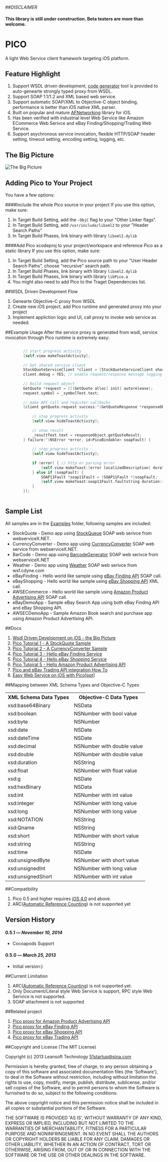 
##_DISCLAIMER_
#### This library is still under construction. Beta testers are more than welcome.

# PICO

A light Web Service client framework targeting iOS platform.


## Feature Highlight
1. Support WSDL driven development, [code generator](https://github.com/bulldog2011/mwsc) tool is provided to auto-genearte strongly typed proxy from WSDL. 
2. Support SOAP 1.1/1.2 and XML based web service. 
3. Support automatic SOAP/XML to Objective-C object binding, performance is better than iOS native XML parser.
4. Built on popular and mature [AFNetworking](https://github.com/AFNetworking/AFNetworking) library for iOS.
5. Has been verified with industrial level Web Service like Amazon ECommerce Web Serivce and eBay Finding/Shopping/Trading Web Service. 
6. Support asychronous service invocation, flexible HTTP/SOAP header setting, timeout setting, encoding setting, logging, etc.

## The Big Picture
![The Big Picture](http://bulldog2011.github.com/images/pico/big_picture.png)


## Adding Pico to Your Project
You have a few options:

####Include the whole Pico source in your project 
If you use this option, make sure:   

1. In Target Build Setting, add the `-ObjC` flag to your "Other Linker flags".
2. In Target Build Setting, add `/usr/include/libxml2` to your "Header Search Paths"
3. In Target Build Phases, link binary with library `libxml2.dylib`

####Add Pico xcodeproj to your project/workspace and reference Pico as a static library
If you use this option, make sure:   

1. In Target Build Setting, add the Pico source path to your "User Header Search Paths", choose "recursive" search path.
2. In Target Build Phases, link binary with library `libxml2.dylib`
3. In Target Build Phases, link binary with library `libPico.a`
4. You might also need to add Pico to the Traget Dependencies list.



##WSDL Driven Development Flow
1. Genearte Objective-C proxy from WSDL
2. Create new iOS project, add Pico runtime and generated proxy into your project
4. Implement appliction logic and UI, call proxy to invoke web service as needed.

##Example Usage
After the service proxy is generated from wsdl, service invocation through Pico runtime is extremely easy:

``` objective-c

        // start progress activity
        [self.view makeToastActivity];
        
        // Get shared service client
        StockQuoteServiceClient *client = [StockQuoteServiceClient sharedClient];
        client.debug = YES; // enable request/response message logging
        
        // Build request object
        GetQuote *request = [[[GetQuote alloc] init] autorelease];
        request.symbol = _symbolText.text;
        
        // make API call and register callbacks
        [client getQuote:request success:^(GetQuoteResponse *responseObject) {
            
            // stop progress activity
            [self.view hideToastActivity];
            
            // show result
            _resultText.text = responseObject.getQuoteResult;
        } failure:^(NSError *error, id<PicoBindable> soapFault) {
            
            // stop progress activity
            [self.view hideToastActivity];
            
            if (error) { // http or parsing error
                [self.view makeToast:[error localizedDescription] duration:3.0 position:@"center" title:@"Error"];
            } else if (soapFault) {
                SOAP11Fault *soap11Fault = (SOAP11Fault *)soapFault;
                [self.view makeToast:soap11Fault.faultstring duration:3.0 position:@"center" title:@"SOAP Fault"];
            }
        }];
        
```

## Sample List
All samples are in the [Examples](https://github.com/bulldog2011/pico/tree/master/Examples) folder, following samples are included:

* StockQuote - Demo app using [StockQueue](http://www.webservicex.net/ws/WSDetails.aspx?CATID=2&WSID=9) SOAP web serivce from webserviceX.NET.
* CurrencyConverter - Demo app using [CurrencyConverter](http://www.webservicex.net/ws/WSDetails.aspx?CATID=2&WSID=10) SOAP web service from webserviceX.NET.
* BarCode - Demo app using [BarcodeGenerator](http://www.webservicex.net/ws/WSDetails.aspx?CATID=8&WSID=76) SOAP web serivce from webserviceX.NET
* Weather - Demo app using [Weather](http://wsf.cdyne.com/WeatherWS/Weather.asmx) SOAP web serivce from wsf.cdyne.com
* eBayFinding - Hello world like sample using [eBay Finding API](https://www.x.com/developers/ebay/products/finding-api) SOAP call.
* eBayShopping - Hello world like sample using [eBay Shopping API](https://www.x.com/developers/ebay/products/shopping-api) XML call.
* AWSECommerce - Hello world like sample using [Amazon Product Advertising API](https://affiliate-program.amazon.com/gp/advertising/api/detail/main.html) SOAP call.
* eBayDemoApp - Sample eBay Search App using both eBay Finding API and eBay Shopping API.
* AWSECDemoApp - Sample Amazon Book search and purchase app using Amazon Product Advertising API.

##Docs
1. [Wsdl Driven Development on iOS - the Big Picture](http://bulldog2011.github.com/blog/2013/03/25/wsdl-driven-development-on-ios-the-big-picture/)
2. [Pico Tutorial 1 - A StockQuote Sample](http://bulldog2011.github.com/blog/2013/03/27/pico-tutorial-a-stockquote-sample/)
3. [Pico Tutorial 2 - A CurrencyConverter Sample](http://bulldog2011.github.com/blog/2013/03/28/pico-tutorial-2-a-currency-converter-sample/)
4. [Pico Tutorial 3 - Hello eBay Finding Service](http://bulldog2011.github.com/blog/2013/03/29/pico-tutorial-3-hello-ebay-finding/)
5. [Pico Tutorial 4 - Hello eBay Shopping Service](http://bulldog2011.github.com/blog/2013/03/30/pico-tutorial-4-hello-ebay-shopping/)
6. [Pico Tutoiral 5 - Hello Amazon Product Advertising API](http://bulldog2011.github.com/blog/2013/03/31/pico-tutoiral-5-hello-amazon-product-advertising-api/)
7. [Pico and eBay Trading API integration How To](http://bulldog2011.github.com/blog/2013/04/01/pico-and-ebay-trading-api-integration-how-to/)
8. [Easy Web Service on iOS with Pico[ppt]](http://www.slideshare.net/yang75108/easy-web-serivce-on-ios-with-pico)

##Mapping between XML Schema Types and Objective-C Types 

<table>
<tr><th>XML Schema Data Types</th><th>Objective-C Data Types</th></tr>
<tr>
    <td>xsd:base64Binary</td>
    <td>NSData</td>
</tr>
<tr>
    <td>xsd:boolean</td>
    <td>NSNumber with bool value</td>
</tr>
<tr>
    <td>xsd:byte</td>
    <td>NSNumber</td>
</tr>
<tr>
    <td>xsd:date</td>
    <td>NSDate</td>
</tr>
<tr>
    <td>xsd:dateTime</td>
    <td>NSDate</td>
</tr>
<tr>
    <td>xsd:decimal</td>
    <td>NSNumber with double value</td>
</tr>
<tr>
    <td>xsd:double</td>
    <td>NSNumber with double value</td>
</tr>
<tr>
    <td>xsd:duration</td>
    <td>NSString</td>
</tr>
<tr>
    <td>xsd:float</td>
    <td>NSNumber with float value</td>
</tr>
<tr>
    <td>xsd:g</td>
    <td>NSDate</td>
</tr>
<tr>
    <td>xsd:hexBinary</td>
    <td>NSData</td>
</tr>
<tr>
    <td>xsd:int</td>
    <td>NSNumber with int value</td>
</tr>
<tr>
    <td>xsd:integer</td>
    <td>NSNumber with long value</td>
</tr>
<tr>
    <td>xsd:long</td>
    <td>NSNumber with long value</td>
</tr>
<tr>
    <td>xsd:NOTATION</td>
    <td>NSString</td>
</tr>
<tr>
    <td>xsd:Qname</td>
    <td>NSString</td>
</tr>
<tr>
    <td>xsd:short</td>
    <td>NSNumber with short value</td>
</tr>
<tr>
    <td>xsd:string</td>
    <td>NSString</td>
</tr>
<tr>
    <td>xsd:time</td>
    <td>NSDate</td>
</tr>
<tr>
    <td>xsd:unsignedByte</td>
    <td>NSNumber with short value</td>
</tr>
<tr>
    <td>xsd:unsignedInt</td>
    <td>NSNumber with long value</td>
</tr>
<tr>
    <td>xsd:unsignedShort</td>
    <td>NSNumber with int value</td>
</tr>
</table>



##Compatibility

1. Pico 0.5 and higher requires [iOS 4.0](http://developer.apple.com/library/ios/#releasenotes/General/WhatsNewIniOS/Articles/iPhoneOS4.html) and above.  
2. ARC([Automatic Reference Counting](http://en.wikipedia.org/wiki/Automatic_Reference_Counting)) is not supported yet



## Version History

#### 0.5.1 — *November 10, 2014*

  * Cocoapods Support

#### 0.5.0 — *March 25, 2013*

  * Initial version:)
  


##Current Limitation
1. ARC([Automatic Reference Counting](http://en.wikipedia.org/wiki/Automatic_Reference_Counting)) is not supported yet.
2. Only Document/Literal style Web Service is support, RPC style Web Serivice is not supported.
3. SOAP attachment is not supported

##Related project
1. [Pico proxy for Amazon Product Advertising API](https://github.com/bulldog2011/PicoAWSECommerceServiceClient)
2. [Pico proxy for eBay Finding API](https://github.com/bulldog2011/PicoEBayFindingClient)
3. [Pico proxy for eBay Shopping API](https://github.com/bulldog2011/PicoEBayShoppingClient)
4. [Pico proxy for eBay Trading API](https://github.com/bulldog2011/PicoEBayTradingClient)


##Copyright and License
(The MIT License)

Copyright (c) 2013 Leansoft Technology <51startup@sina.com>

Permission is hereby granted, free of charge, to any person obtaining a copy of this software and associated documentation files (the 'Software'), to deal in the Software without restriction, including without limitation the rights to use, copy, modify, merge, publish, distribute, sublicense, and/or sell copies of the Software, and to permit persons to whom the Software is furnished to do so, subject to the following conditions:

The above copyright notice and this permission notice shall be included in all copies or substantial portions of the Software.

THE SOFTWARE IS PROVIDED 'AS IS', WITHOUT WARRANTY OF ANY KIND, EXPRESS OR IMPLIED, INCLUDING BUT NOT LIMITED TO THE WARRANTIES OF MERCHANTABILITY, FITNESS FOR A PARTICULAR PURPOSE AND NONINFRINGEMENT. IN NO EVENT SHALL THE AUTHORS OR COPYRIGHT HOLDERS BE LIABLE FOR ANY CLAIM, DAMAGES OR OTHER LIABILITY, WHETHER IN AN ACTION OF CONTRACT, TORT OR OTHERWISE, ARISING FROM, OUT OF OR IN CONNECTION WITH THE SOFTWARE OR THE USE OR OTHER DEALINGS IN THE SOFTWARE. 
